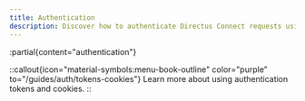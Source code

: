 ```yaml
---
title: Authentication
description: Discover how to authenticate Directus Connect requests using authorization headers, session cookies, or query parameters.
---
```


:partial{content="authentication"}

::callout{icon="material-symbols:menu-book-outline" color="purple" to="/guides/auth/tokens-cookies"}
Learn more about using authentication tokens and cookies.
::

